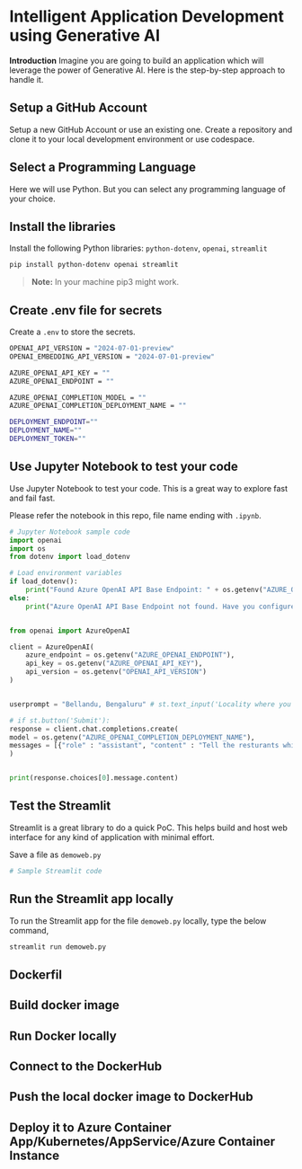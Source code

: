 # Intelligent Application Development using Generative AI

**Introduction**
Imagine you are going to build an application which will leverage the power of Generative AI. Here is the step-by-step approach to handle it.

## Setup a GitHub Account
Setup a new GitHub Account or use an existing one. Create a repository and clone it to your local development environment or use codespace. 

## Select a Programming Language
Here we will use Python. But you can select any programming language of your choice. 

## Install the libraries
Install the following Python libraries: `python-dotenv`, `openai`, `streamlit`

```sh
pip install python-dotenv openai streamlit
```
> **Note:** In your machine pip3 might work.

## Create .env file for secrets
Create a `.env` to store the secrets. 

```bash
OPENAI_API_VERSION = "2024-07-01-preview"
OPENAI_EMBEDDING_API_VERSION = "2024-07-01-preview"

AZURE_OPENAI_API_KEY = ""
AZURE_OPENAI_ENDPOINT = ""

AZURE_OPENAI_COMPLETION_MODEL = ""
AZURE_OPENAI_COMPLETION_DEPLOYMENT_NAME = ""

DEPLOYMENT_ENDPOINT=""
DEPLOYMENT_NAME=""
DEPLOYMENT_TOKEN=""
```

## Use Jupyter Notebook to test your code
Use Jupyter Notebook to test your code. This is a great way to explore fast and fail fast. 

Please refer the notebook in this repo, file name ending with `.ipynb`.

```python
# Jupyter Notebook sample code
import openai
import os
from dotenv import load_dotenv

# Load environment variables
if load_dotenv():
    print("Found Azure OpenAI API Base Endpoint: " + os.getenv("AZURE_OPENAI_ENDPOINT"))
else: 
    print("Azure OpenAI API Base Endpoint not found. Have you configured the .env file?")


from openai import AzureOpenAI

client = AzureOpenAI(
    azure_endpoint = os.getenv("AZURE_OPENAI_ENDPOINT"),
    api_key = os.getenv("AZURE_OPENAI_API_KEY"),
    api_version = os.getenv("OPENAI_API_VERSION")
)


userprompt = "Bellandu, Bengaluru" # st.text_input('Locality where you want to find vegan restaurants', 'Bellandur, Bengaluru')

# if st.button('Submit'):
response = client.chat.completions.create(
model = os.getenv("AZURE_OPENAI_COMPLETION_DEPLOYMENT_NAME"),
messages = [{"role" : "assistant", "content" : "Tell the resturants which serves vegan. in the area : " + userprompt}],
)


print(response.choices[0].message.content)


```

## Test the Streamlit
Streamlit is a great library to do a quick PoC. This helps build and host web interface for any kind of application with minimal effort. 

Save a file as `demoweb.py`

```python
# Sample Streamlit code
```

## Run the Streamlit app locally
To run the Streamlit app for the file `demoweb.py` locally, type the below command,

```sh
streamlit run demoweb.py
```

## Dockerfil

## Build docker image

## Run Docker locally

## Connect to the DockerHub

## Push the local docker image to DockerHub

## Deploy it to Azure Container App/Kubernetes/AppService/Azure Container Instance

